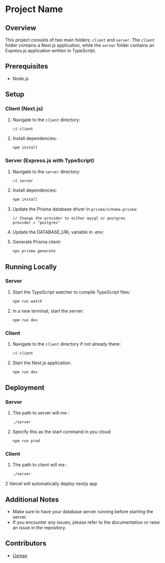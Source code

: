# Project Name

## Overview

This project consists of two main folders: `client` and `server`. The `client` folder contains a Next.js application, while the `server` folder contains an Express.js application written in TypeScript.

## Prerequisites

- Node.js

## Setup

### Client (Next.js)

1. Navigate to the `client` directory:

    ```bash
    cd client
    ```

2. Install dependencies:

    ```bash
    npm install
    ```

### Server (Express.js with TypeScript)

1. Navigate to the `server` directory:

    ```bash
    cd server
    ```

2. Install dependencies:

    ```bash
    npm install
    ```

3. Update the Prisma database driver in `prisma/schema.prisma`:

    ```prisma
    // Change the provider to either mysql or postgres
    provider = "postgres"
    ```

5. Update the DATABASE_URL variable in .env:

4. Generate Prisma client:

    ```bash
    npx prisma generate
    ```

## Running Locally

### Server

1. Start the TypeScript watcher to compile TypeScript files:

    ```bash
    npm run watch
    ```

2. In a new terminal, start the server:

    ```bash
    npm run dev
    ```

### Client

1. Navigate to the `client` directory if not already there:

    ```bash
    cd client
    ```

2. Start the Next.js application:

    ```bash
    npm run dev
    ```


## Deployment

### Server

1. The path to server will me :

    ```bash
    ./server
    ```

2. Specify this as the start command in you cloud:

    ```bash
    npm run prod
    ```



### Client


1. The path to client will me :

    ```bash
    ./server
    ```

2 Vercel will automatically deploy nextjs app

## Additional Notes

- Make sure to have your database server running before starting the server.
- If you encounter any issues, please refer to the documentation or raise an issue in the repository.

## Contributors

- [Usman](https://github.com/usman-174)


